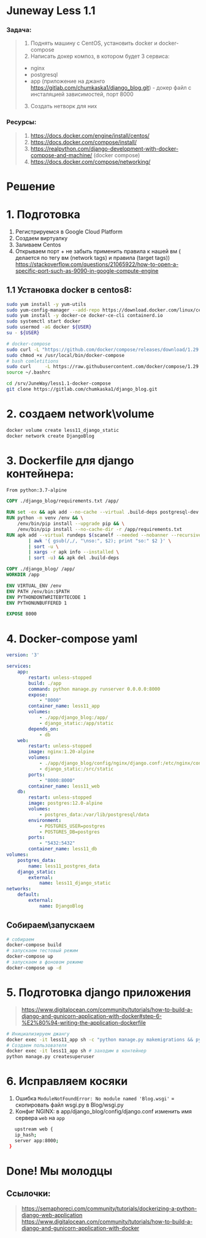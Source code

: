 # Juneway Less 1.1 
### Задача:
> 1. Поднять машину с CentOS, установить docker и docker-compose  
> 2. Написать докер композ, в котором будет 3 сервиса: 
> - nginx
> - postgresql
> - app (приложение на джанго https://gitlab.com/chumkaska1/django_blog.git) - докер файл с инсталяцией зависимостей, порт 8000
> 3. Создать нетворк для них

### Ресурсы: 
> 1. https://docs.docker.com/engine/install/centos/
> 2. https://docs.docker.com/compose/install/
> 3. https://realpython.com/django-development-with-docker-compose-and-machine/ (docker compose)
> 4. https://docs.docker.com/compose/networking/

# Решение
# 1. Подготовка 
1. Регистрируемся в Google Cloud Platform
2. Создаем виртуалку
3. Заливаем Centos
4. Открываем порт  + не забыть применить правила к нашей вм ( делается по тегу вм (network tags) и правила (target tags))
https://stackoverflow.com/questions/21065922/how-to-open-a-specific-port-such-as-9090-in-google-compute-engine

## 1.1 Установка docker в centos8:
```Bash
sudo yum install -y yum-utils
sudo yum-config-manager --add-repo https://download.docker.com/linux/centos/docker-ce.repo
sudo yum install -y docker-ce docker-ce-cli containerd.io
sudo systemctl start docker
sudo usermod -aG docker ${USER}
su - ${USER}

# docker-compose
sudo curl -L "https://github.com/docker/compose/releases/download/1.29.1/docker-compose-$(uname -s)-$(uname -m)" -o /usr/local/bin/docker-compose
sudo chmod +x /usr/local/bin/docker-compose
# bash comletitions
sudo curl     -L https://raw.githubusercontent.com/docker/compose/1.29.1/contrib/completion/bash/docker-compose     -o /etc/bash_completion.d/docker-compose
source ~/.bashrc

cd /srv/JuneWay/less1.1-docker-compose
git clone https://gitlab.com/chumkaska1/django_blog.git
```
# 2.  создаем network\volume 
```bash
docker volume create less11_django_static
docker network create DjangoBlog
```
# 3. Dockerfile для django контейнера:
```Dockerfile
From python:3.7-alpine

COPY ./django_blog/requirements.txt /app/

RUN set -ex && apk add --no-cache --virtual .build-deps postgresql-dev build-base 
RUN python -m venv /env && \
    /env/bin/pip install --upgrade pip && \
    /env/bin/pip install --no-cache-dir -r /app/requirements.txt
RUN apk add --virtual rundeps $(scanelf --needed --nobanner --recursive /env \
        | awk '{ gsub(/,/, "\nso:", $2); print "so:" $2 }' \
        | sort -u \
        | xargs -r apk info --installed \
        | sort -u) && apk del .build-deps

COPY ./django_blog/ /app/
WORKDIR /app

ENV VIRTUAL_ENV /env
ENV PATH /env/bin:$PATH
ENV PYTHONDONTWRITEBYTECODE 1
ENV PYTHONUNBUFFERED 1

EXPOSE 8000
```
# 4. Docker-compose yaml
```yaml
version: '3'

services: 
    app:
        restart: unless-stopped
        build: ./app
        command: python manage.py runserver 0.0.0.0:8000
        expose: 
            - "8000"
        container_name: less11_app
        volumes: 
            - ./app/django_blog:/app/
            - django_static:/app/static    
        depends_on: 
            - db
    web:
        restart: unless-stopped
        image: nginx:1.20-alpine
        volumes: 
            - ./app/django_blog/config/nginx/django.conf:/etc/nginx/conf.d/default.conf:ro
            - django_static:/src/static
        ports: 
            - "8000:8000"
        container_name: less11_web        
    db:
        restart: unless-stopped
        image: postgres:12.0-alpine
        volumes: 
            - postgres_data:/var/lib/postgresql/data
        environment: 
            - POSTGRES_USER=postgres
            - POSTGRES_DB=postgres
        ports: 
            - "5432:5432"
        container_name: less11_db        
volumes: 
    postgres_data:
        name: less11_postgres_data
    django_static:
        external: 
            name: less11_django_static
networks: 
    default:        
        external: 
            name: DjangoBlog
```
## Собираем\запускаем
```bash
# собираем
docker-compose build
# запускаем тестовый режим
docker-compose up
# запускаем в фоновом режиме
docker-compose up -d
```

# 5. Подготовка django приложения
> https://www.digitalocean.com/community/tutorials/how-to-build-a-django-and-gunicorn-application-with-docker#step-6-%E2%80%94-writing-the-application-dockerfile
> 
```bash
# Инициализируем джангу
docker exec -it less11_app sh -c "python manage.py makemigrations && python manage.py migrate && python manage.py collectstatic"
# Создаем пользователя 
docker exec -it less11_app sh # заходим в контейнер
python manage.py createsuperuser
```

# 6. Исправляем косяки
1. Ошибка `ModuleNotFoundError: No module named 'Blog.wsgi'` = скопировать файл wsgi.py в Blog/wsgi.py
2. Конфиг NGINX: в app/django_blog/config/django.conf изменить имя сервера `web` на `app`
```bash
   upstream web {
   ip_hash;
   server app:8000;
 }
```


# Done! Мы молодцы
## Ссылочки:
> https://semaphoreci.com/community/tutorials/dockerizing-a-python-django-web-application  
> https://www.digitalocean.com/community/tutorials/how-to-build-a-django-and-gunicorn-application-with-docker